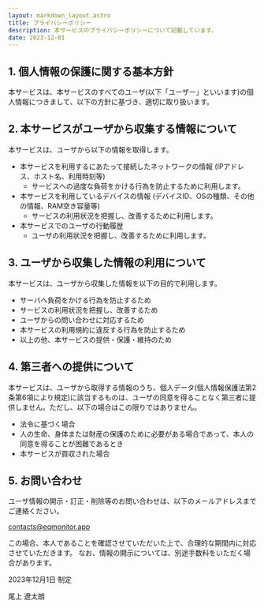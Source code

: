 ```yaml
---
layout: markdown_layout.astro
title: プライバシーポリシー
description: 本サービスのプライバシーポリシーについて記載しています。
date: 2023-12-01
---
```

## 1. 個人情報の保護に関する基本方針

本サービスは、本サービスのすべてのユーザ(以下「ユーザー」といいます)の個人情報につきまして、以下の方針に基づき、適切に取り扱います。

## 2. 本サービスがユーザから収集する情報について

本サービスは、ユーザから以下の情報を取得します。

- 本サービスを利用するにあたって接続したネットワークの情報 (IPアドレス、ホスト名、利用時刻等)
  - サービスへの過度な負荷をかける行為を防止するために利用します。
- 本サービスを利用しているデバイスの情報 (デバイスID、OSの種類、その他の情報、RAM空き容量等)
  - サービスの利用状況を把握し、改善するために利用します。
- 本サービスでのユーザの行動履歴
  - ユーザの利用状況を把握し、改善するために利用します。

## 3. ユーザから収集した情報の利用について

本サービスは、ユーザから収集した情報を以下の目的で利用します。

- サーバへ負荷をかける行為を防止するため
- サービスの利用状況を把握し、改善するため
- ユーザからの問い合わせに対応するため
- 本サービスの利用規約に違反する行為を防止するため
- 以上の他、本サービスの提供・保護・維持のため

## 4. 第三者への提供について

本サービスは、ユーザから取得する情報のうち、個人データ(個人情報保護法第2条第6項により規定)に該当するものは、ユーザの同意を得ることなく第三者に提供しません。ただし、以下の場合はこの限りではありません。

- 法令に基づく場合
- 人の生命、身体または財産の保護のために必要がある場合であって、本人の同意を得ることが困難であるとき
- 本サービスが買収された場合

## 5. お問い合わせ

ユーザ情報の開示・訂正・削除等のお問い合わせは、以下のメールアドレスまでご連絡ください。

[contacts@eqmonitor.app](mailto:contacts@eqmonitor.app)

この場合、本人であることを確認させていただいた上で、合理的な期間内に対応させていただきます。
なお、情報の開示については、別途手数料をいただく場合があります。

2023年12月1日 制定

尾上 遼太朗

